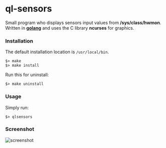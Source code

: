 # ql-sensors

Small program who displays sensors input values from **/sys/class/hwmon**. Written in **[golang](https://golang.org/)** and uses the C library **ncurses** for graphics.

### Installation

The default installation location is `/usr/local/bin`.
```
$> make
$> make install
```

Run this for uninstall:
```
$> make uninstall
```

### Usage

Simply run:
```
$> qlsensors
```

### Screenshot

![screenshot]()